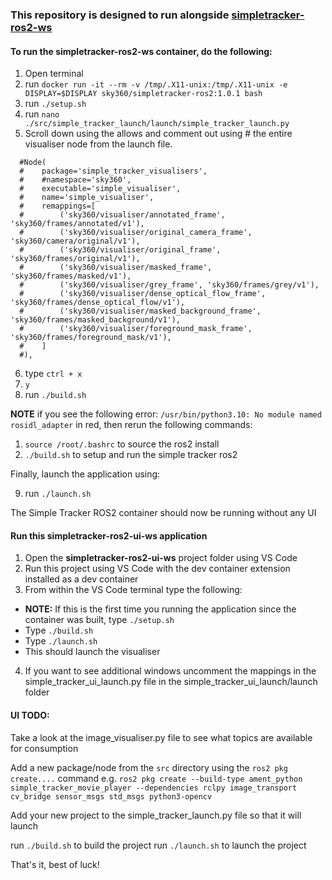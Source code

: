 ### This repository is designed to run alongside [simpletracker-ros2-ws](https://github.com/Sky360-Repository/simpletracker-ros2-ws)

#### To run the simpletracker-ros2-ws container, do the following:

1. Open terminal 
2. run `docker run -it --rm -v /tmp/.X11-unix:/tmp/.X11-unix -e DISPLAY=$DISPLAY sky360/simpletracker-ros2:1.0.1 bash`
3. run `./setup.sh`
4. run `nano ./src/simple_tracker_launch/launch/simple_tracker_launch.py`
5. Scroll down using the allows and comment out using # the entire visualiser node from the launch file.
```
  #Node(
  #    package='simple_tracker_visualisers',
  #    #namespace='sky360',
  #    executable='simple_visualiser',
  #    name='simple_visualiser',
  #    remappings=[
  #        ('sky360/visualiser/annotated_frame', 'sky360/frames/annotated/v1'),
  #        ('sky360/visualiser/original_camera_frame', 'sky360/camera/original/v1'),
  #        ('sky360/visualiser/original_frame', 'sky360/frames/original/v1'),
  #        ('sky360/visualiser/masked_frame', 'sky360/frames/masked/v1'),
  #        ('sky360/visualiser/grey_frame', 'sky360/frames/grey/v1'),
  #        ('sky360/visualiser/dense_optical_flow_frame', 'sky360/frames/dense_optical_flow/v1'),
  #        ('sky360/visualiser/masked_background_frame', 'sky360/frames/masked_background/v1'),
  #        ('sky360/visualiser/foreground_mask_frame', 'sky360/frames/foreground_mask/v1'),                
  #    ]
  #),
  ```
6. type `ctrl + x`
7.  `y`
8. run `./build.sh`

**NOTE** if you see the following error: `/usr/bin/python3.10: No module named rosidl_adapter` in red, then rerun the following commands: 

  1. `source /root/.bashrc` to source the ros2 install
  2. `./build.sh` to setup and run the simple tracker ros2

Finally, launch the application using:

9. run `./launch.sh`

The Simple Tracker ROS2 container should now be running without any UI

#### Run this simpletracker-ros2-ui-ws application

1. Open the **simpletracker-ros2-ui-ws** project folder using VS Code
2. Run this project using VS Code with the dev container extension installed as a dev container
3. From within the VS Code terminal type the following:
 - **NOTE:** If this is the first time you running the application since the container was built, type `./setup.sh`
 - Type `./build.sh`
 - Type `./launch.sh`
 - This should launch the visualiser
4. If you want to see additional windows uncomment the mappings in the simple_tracker_ui_launch.py file in the simple_tracker_ui_launch/launch folder

#### UI TODO:

Take a look at the image_visualiser.py file to see what topics are available for consumption

Add a new package/node from the `src` directory using the `ros2 pkg create....` command e.g. `ros2 pkg create --build-type ament_python simple_tracker_movie_player --dependencies rclpy image_transport cv_bridge sensor_msgs std_msgs python3-opencv`

Add your new project to the simple_tracker_launch.py file so that it will launch

run `./build.sh` to build the project
run `./launch.sh` to launch the project

That's it, best of luck!